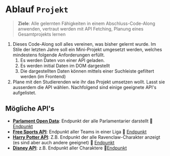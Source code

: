 # Ablauf `Projekt`

> **Ziele**: Alle gelernten Fähigkeiten in einem Abschluss-Code-Along anwenden, vertraut werden mit API Fetching, Planung eines Gesamtprojekts lernen

1. Dieses Code-Along soll alles vereinen, was bisher gelernt wurde. Im Stile der letzten Jahre soll ein Mini-Projekt umgesetzt werden, welches mindestens folgende Anforderungen erfüllt.
   1. Es werden Daten von einer API geladen. 
   2. Es werden initial Daten im DOM dargestellt
   3. Die dargestellten Daten können mittels einer Suchleiste gefiltert werden (im Frontend)
2. Plane mit den Studierenden wie ihr das Projekt umsetzen wollt. Lasst sie ausserdem die API wählen. Nachfolgend sind einige geeignete API's aufgelistet.

## Mögliche API's
- [**Parlament Open Data**](https://www.freepublicapis.com/parlament-open-data): Endpunkt der alle Parlamentarier darstellt 🔗 [Endpunkt](https://ws-old.parlament.ch/councillors/basicdetails?lang=en&format=json)
- [**Free Sports API**](https://www.freepublicapis.com/free-sports-api): Endpunkt aller Teams in einer Liga 🔗 [Endpunkt](https://www.thesportsdb.com/api/v1/json/3/search_all_teams.php?l=German%20Bundesliga)
- [**Harry Potter API**](https://www.freepublicapis.com/harry-potter-api): Z.B. Endpunkt der alle Ravenclaw-Charakter anzeigt (es sind aber auch andere geeignet) 🔗 [Endpunkt](https://hp-api.onrender.com/api/characters/house/ravenclaw)
- [**Disney API**](https://api.disneyapi.dev/character): z.B. Endpunkt aller Charaktere 🔗[Endpunkt](https://api.disneyapi.dev/character)
